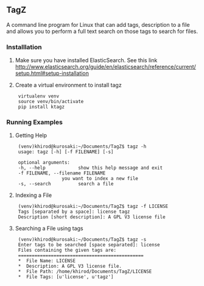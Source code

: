 TagZ
-------------

A command line program for Linux that can add tags, description to a file and 
allows you to perform a full text search on those tags to search for files.

### Installlation

1. Make sure you have installed ElasticSearch. See this link 
http://www.elasticsearch.org/guide/en/elasticsearch/reference/current/setup.html#setup-installation

2. Create a virtual environment to install tagz

        virtualenv venv
        source venv/bin/activate
        pip install ktagz


### Running Examples

1. Getting Help

        (venv)khirod@kurosaki:~/Documents/TagZ$ tagz -h
        usage: tagz [-h] [-f FILENAME] [-s]

        optional arguments:
        -h, --help            show this help message and exit
        -f FILENAME, --filename FILENAME
                        you want to index a new file
        -s, --search          search a file

2. Indexing a File

        (venv)khirod@kurosaki:~/Documents/TagZ$ tagz -f LICENSE 
        Tags [separated by a space]: license tagz
        Description [short description]: A GPL V3 license file


3. Searching a File using tags

        (venv)khirod@kurosaki:~/Documents/TagZ$ tagz -s
        Enter tags to be searched [space separated]: license
        Files containing the given tags are: 
        ==============================================
        *  File Name: LICENSE
        *  Description: A GPL V3 license file.
        *  File Path: /home/khirod/Documents/TagZ/LICENSE
        *  File Tags: [u'license', u'tagz']

